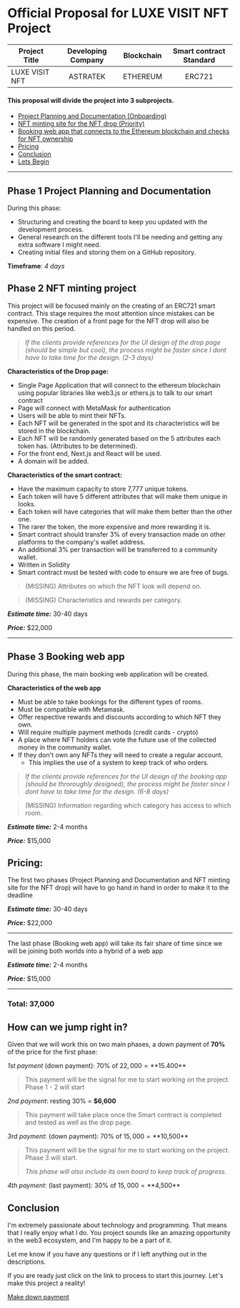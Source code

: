 # Official Proposal for LUXE VISIT NFT Project

| Project Title |  Developing Company  | Blockchain |  Smart contract Standard  |
|---------------|:--------------------:|------------|:-------------------------:|
| LUXE VISIT NFT   |       ASTRATEK       |ETHEREUM|          ERC721           |  


#### This proposal will divide the project into 3 subprojects.
- [Project Planning and Documentation (Onboarding)](#phase-1-project-planning-and-documentation)
- [NFT minting site for the NFT drop (Priority)](#phase-2-nft-minting-project)
- [Booking web app that connects to the Ethereum blockchain and checks for NFT ownership](#phase-3-booking-web-app)
- [Pricing](#pricing)
- [Conclusion](#conclusion)
- [Lets Begin](https://invoice.stripe.com/i/acct_1JBm3NK2qqZnxQ4Z/live_YWNjdF8xSkJtM05LMnFxWm54UTRaLF9MMlM4c1JCQTdSTk5waDhlVHRNNEhvYnlYWW5WMVh3LDMzNzkxNTY50200EoA6Cbr1?s=db)

---
## Phase 1 Project Planning and Documentation
During this phase:
- Structuring and creating the board to keep you updated with the development process.
- General research on the different tools I'll be needing and getting any extra software I might need.
- Creating initial files and storing them on a GitHub repository.


**Timeframe**: _4 days_

## Phase 2 NFT minting project
This project will be focused mainly on the creating of an ERC721 smart contract.
This stage requires the most attention since mistakes can be expensive. 
The creation of a front page for the NFT drop will also be handled on this period.

> _If the clients provide references for the UI design of the drop page (should be simple but cool), the process might be faster since I dont have to take time for the design. (2-3 days)_

**Characteristics of the Drop page:**
- Single Page Application that will connect to the ethereum blockchain using popular libraries like web3.js or ethers.js to talk to our smart contract
- Page will connect with MetaMask for authentication
- Users will be able to mint their NFTs.
- Each NFT will be generated in the spot and its characteristics will be stored in the blockchain.
- Each NFT will be randomly generated based on the 5 attributes each token has. (Attributes to be determined).
- For the front end, Next.js and React will be used.
- A domain will be added.

**Characteristics of the smart contract:**
- Have the maximum capacity to store 7,777 unique tokens.
- Each token will have 5 different attributes that will make them unique in looks.
- Each token will have categories that will make them better than the other one.
- The rarer the token, the more expensive and more rewarding it is.
- Smart contract should transfer 3% of every transaction made on other platforms to the company's wallet address.
- An additional 3% per transaction will be transferred to a community wallet.
- Written in Solidity
- Smart contract must be tested with code to ensure  we are free of bugs.


> (MISSING) Attributes on which the NFT look will depend on.

> (MISSING) Characteristics and rewards per category.
>
**_Estimate time:_** 30-40 days

**_Price:_** $22,000

---

## Phase 3 Booking web app
During this phase, the main booking web application will be created.

**Characteristics of the web app**
- Must be able to take bookings for the different types of rooms.
- Must be compatible with Metamask.
- Offer respective rewards and discounts according to which NFT they own.
- Will require multiple payment methods (credit cards - crypto)
- A place where NFT holders can vote the future use of the collected money in the community wallet.
- If they don't own any NFTs they will need to create a regular account.
  - This implies the use of a system to keep track of who orders.
> _If the clients provide references for the UI design of the booking app (should be throroughly designed), the process might be faster since I dont have to take time for the design. (6-8 days)_

> (MISSING) Information regarding which category has access to which room.

**_Estimate time:_** 2-4 months

**_Price:_** $15,000

## Pricing:
The first two phases (Project Planning and Documentation and NFT minting site for the NFT drop) will have to go hand in hand in order to make it to the deadline

**_Estimate time:_** 30-40 days

**_Price:_** $22,000

---
The last phase (Booking web app) will take its fair share of time since we will be joining both worlds into a hybrid of a web app

**_Estimate time:_** 2-4 months

**_Price:_** $15,000

---
### Total: 37,000

## How can we jump right in?
Given that we will work this on two main phases, 
a down payment of **70%** of the price for the first phase:

_1st payment_ (down payment): 70% of $22,000 = **$15.400**

> This payment will be the signal for me to start working on the project. Phase 1 - 2 will start

_2nd payment_: resting 30% = **$6,600**

> This payment will take place once the Smart contract is completed and tested as well as the drop page.

_3rd payment_: (down payment): 70% of $15,000 = **$10,500**

> This payment will be the signal for me to start working on the project. Phase 3 will start.
> 
> _This phase will also include its own board to keep track of progress_.

_4th payment_: (last payment): 30% of $15,000 = **$4,500**

## Conclusion
I'm extremely passionate about technology and programming. That means that I really enjoy what I do.
You project sounds like an amazing opportunity in the web3 ecosystem, and I'm happy to be a part of it.

Let me know if you have any questions or if I left anything out in the descriptions.

If you are ready just click on the link to process to start this journey. Let's make this project a reality!

[Make down payment](https://invoice.stripe.com/i/acct_1JBm3NK2qqZnxQ4Z/live_YWNjdF8xSkJtM05LMnFxWm54UTRaLF9MMlM4c1JCQTdSTk5waDhlVHRNNEhvYnlYWW5WMVh3LDMzNzkxNTY50200EoA6Cbr1?s=db)
